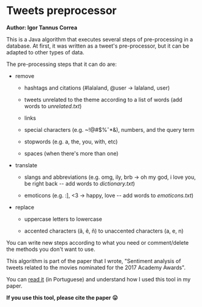 # Tweets preprocessor

**Author: Igor Tannus Correa**

This is a Java algorithm that executes several steps of pre-processing in a database. At first, it was written as a tweet's pre-processor, but it can be adapted to other types of data. 

The pre-processing steps that it can do are:

- remove
  
  - hashtags and citations (#lalaland, @user -> lalaland, user)
  
  - tweets unrelated to the theme according to a list of words (add words to *unrelated.txt*)
  
  - links
  
  - special characters (e.g. ~!@#$%ˆ*&), numbers, and the query term
  
  - stopwords (e.g. a, the, you, with, etc)
  
  - spaces (when there's more than one)
  

- translate

  - slangs and abbreviations (e.g. omg, ily, brb -> oh my god, i love you, be right back -- add words to *dictionary.txt*)
  
  - emoticons (e.g. :], <3 -> happy, love -- add words to *emoticons.txt*)
  
  
- replace

  - uppercase letters to lowercase  
  
  - accented characters (ã, ê, ñ) to unaccented characters (a, e, n)


You can write new steps according to what you need or comment/delete the methods you don't want to use.

This algorithm is part of the paper that I wrote, "Sentiment analysis of tweets related to the movies nominated for the 2017 Academy Awards".

You can [read it](https://igoortc.github.io/research) (in Portuguese) and understand how I used this tool in my paper.

**If you use this tool, please cite the paper :stuck_out_tongue:**
